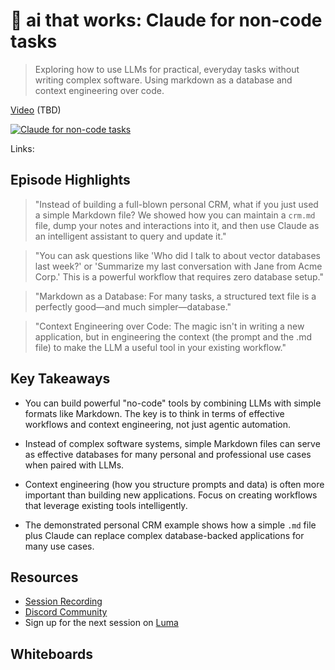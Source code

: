 # 🦄 ai that works: Claude for non-code tasks

> Exploring how to use LLMs for practical, everyday tasks without writing complex software. Using markdown as a database and context engineering over code.

[Video](https://www.youtube.com/watch?v=NJcph4j9sNg) (TBD)

[![Claude for non-code tasks](https://img.youtube.com/vi/NJcph4j9sNg/0.jpg)](https://www.youtube.com/watch?v=NJcph4j9sNg)

Links:


## Episode Highlights

> "Instead of building a full-blown personal CRM, what if you just used a simple Markdown file? We showed how you can maintain a `crm.md` file, dump your notes and interactions into it, and then use Claude as an intelligent assistant to query and update it."

> "You can ask questions like 'Who did I talk to about vector databases last week?' or 'Summarize my last conversation with Jane from Acme Corp.' This is a powerful workflow that requires zero database setup."

> "Markdown as a Database: For many tasks, a structured text file is a perfectly good—and much simpler—database."

> "Context Engineering over Code: The magic isn't in writing a new application, but in engineering the context (the prompt and the .md file) to make the LLM a useful tool in your existing workflow."

## Key Takeaways

- You can build powerful "no-code" tools by combining LLMs with simple formats like Markdown. The key is to think in terms of effective workflows and context engineering, not just agentic automation.

- Instead of complex software systems, simple Markdown files can serve as effective databases for many personal and professional use cases when paired with LLMs.

- Context engineering (how you structure prompts and data) is often more important than building new applications. Focus on creating workflows that leverage existing tools intelligently.

- The demonstrated personal CRM example shows how a simple `.md` file plus Claude can replace complex database-backed applications for many use cases.

## Resources

- [Session Recording](https://www.youtube.com/watch?v=NJcph4j9sNg)
- [Discord Community](https://boundaryml.com/discord)
- Sign up for the next session on [Luma](https://lu.ma/baml)

## Whiteboards
